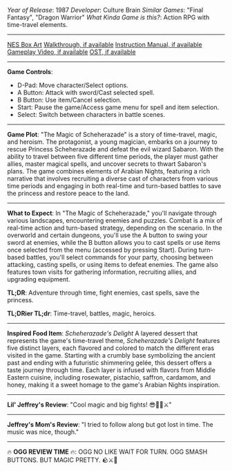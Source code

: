 *Year of Release*: 1987
*Developer*: Culture Brain
*Similar Games*: "Final Fantasy", "Dragon Warrior"
*What Kinda Game is this?*: Action RPG with time-travel elements.

---
[NES Box Art](https://www.google.com/search?tbm=isch&q=NES+Box+Art+The+Magic+of+Scheherazade) 
[Walkthrough, if available](https://www.google.com/search?q=Walkthrough+NES+The+Magic+of+Scheherazade)
[Instruction Manual, if available](https://www.google.com/search?q=NES+Instruction+Manual+The+Magic+of+Scheherazade)
[Gameplay Video, if available](https://www.youtube.com/results?search_query=gameplay+NES+The+Magic+of+Scheherazade) 
[OST, if available](https://www.youtube.com/results?search_query=NES+The+Magic+of+Scheherazade+OST)

- - -
**Game Controls**:
- D-Pad: Move character/Select options.
- A Button: Attack with sword/Cast selected spell.
- B Button: Use item/Cancel selection.
- Start: Pause the game/Access game menu for spell and item selection.
- Select: Switch between characters in battle scenes.

- - -
**Game Plot**: 
"The Magic of Scheherazade" is a story of time-travel, magic, and heroism. The protagonist, a young magician, embarks on a journey to rescue Princess Scheherazade and defeat the evil wizard Sabaron. With the ability to travel between five different time periods, the player must gather allies, master magical spells, and uncover secrets to thwart Sabaron's plans. The game combines elements of Arabian Nights, featuring a rich narrative that involves recruiting a diverse cast of characters from various time periods and engaging in both real-time and turn-based battles to save the princess and restore peace to the land.

- - -
**What to Expect**: 
In "The Magic of Scheherazade," you'll navigate through various landscapes, encountering enemies and puzzles. Combat is a mix of real-time action and turn-based strategy, depending on the scenario. In the overworld and certain dungeons, you'll use the A button to swing your sword at enemies, while the B button allows you to cast spells or use items once selected from the menu (accessed by pressing Start). During turn-based battles, you'll select commands for your party, choosing between attacking, casting spells, or using items to defeat enemies. The game also features town visits for gathering information, recruiting allies, and upgrading equipment.

**TL;DR**: Adventure through time, fight enemies, cast spells, save the princess.

**TL;DRier TL;dr**: Time-travel, battles, magic, heroics.

---
**Inspired Food Item**: *Scheherazade's Delight*
A layered dessert that represents the game's time-travel theme, *Scheherazade's Delight* features five distinct layers, each flavored and colored to match the different eras visited in the game. Starting with a crumbly base symbolizing the ancient past and ending with a futuristic shimmering gelée, this dessert offers a taste journey through time. Each layer is infused with flavors from Middle Eastern cuisine, including rosewater, pistachio, saffron, cardamom, and honey, making it a sweet homage to the game's Arabian Nights inspiration.

---
**Lil' Jeffrey's Review**: "Cool magic and big fights! 😎🧙‍♂️⚔️"

---
**Jeffrey's Mom's Review**: "I tried to follow along but got lost in time. The music was nice, though."

---
🔥 **OGG REVIEW TIME** 🔥: OGG NO LIKE WAIT FOR TURN. OGG SMASH BUTTONS. BUT MAGIC PRETTY. 🪨⚔️🔮